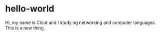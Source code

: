# hello-world
Hi, my name is Clout and I studying networking and computer languages.
This is a new thing.
